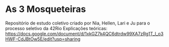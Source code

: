 # As 3 Mosqueteiras
Repositório de estudo coletivo criado por Nia, Hellen, Lari e Ju para o processo seletivo da 42Rio
Explicações teóricas: https://docs.google.com/document/d/1xkGZ7k4QC6dtrdw99XA7zRg1T_l_o3HWF-CdJBtOw5E/edit?usp=sharing
